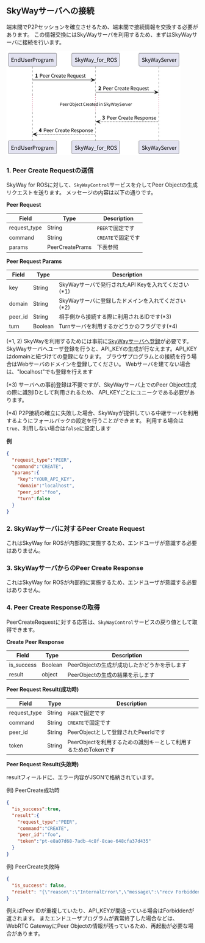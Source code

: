 
## SkyWayサーバへの接続

端末間でP2Pセッションを確立させるため、端末間で接続情報を交換する必要があります。
この情報交換にはSkyWayサーバを利用するため、まずはSkyWayサーバに接続を行います。

![Peer Objectの生成](./img/sequence_create_peer.png "Peer Objectの生成")

### 1. Peer Create Requestの送信

SkyWay for ROSに対して、`SkyWayControl`サービスを介してPeer Objectの生成リクエストを送ります。
メッセージの内容は以下の通りです。

**Peer Request**

| Field        | Type            | Description  |
|--------------|-----------------|--------------|
| request_type | String          | `PEER`で固定です   |
| command      | String          | `CREATE`で固定です |
| params       | PeerCreatePrams | 下表参照         |

**Peer Request Params**

| Field   | Type    | Description                                    |
|---------|---------|------------------------------------------------|
| key     | String  | SkyWayサーバで発行されたAPI Keyを入れてください(*1)  |
| domain  | String  | SkyWayサーバに登録したドメインを入れてください(*2)    |
| peer_id | String  | 相手側から接続する際に利用されるIDです(*3)           |
| turn    | Boolean | Turnサーバを利用するかどうかのフラグです(*4)         |

(*1, 2) SkyWayを利用するためには事前に[SkyWayサーバへ登録](https://webrtc.ecl.ntt.com/)が必要です。
SkyWayサーバへユーザ登録を行うと、API_KEYの生成が行なえます。API_KEYはdomainと紐づけての登録になります。
ブラウザプログラムとの接続を行う場合はWebサーバのドメインを登録してください。
Webサーバを建てない場合は、"localhost"でも登録を行えます

(*3) サーバへの事前登録は不要ですが、SkyWayサーバ上でのPeer Object生成の際に識別IDとして利用されるため、
API_KEYごとにユニークである必要があります。

(*4) P2P接続の確立に失敗した場合、SkyWayが提供している中継サーバを利用するようにフォールバックの設定を行うことができます。
利用する場合は`true`、利用しない場合は`false`に設定します

**例**
```json
{  
  "request_type":"PEER",  
  "command":"CREATE",  
  "params":{
    "key":"YOUR_API_KEY",
    "domain":"localhost",
    "peer_id":"foo",
    "turn":false
  }
}
```

### 2. SkyWayサーバに対するPeer Create Request

これはSkyWay for ROSが内部的に実施するため、エンドユーザが意識する必要はありません。

### 3. SkyWayサーバからのPeer Create Response

これはSkyWay for ROSが内部的に実施するため、エンドユーザが意識する必要はありません。

### 4. Peer Create Responseの取得

PeerCreateRequestに対する応答は、`SkyWayControl`サービスの戻り値として取得できます。

**Create Peer Response**

| Field      | Type            | Description                 |
|------------|-----------------|-----------------------------|
| is_success | Boolean         | PeerObjectの生成が成功したかどうかを示します |
| result     | object          | PeerObjectの生成の結果を示します       |

**Peer Request Result(成功時)**

| Field        | Type   | Description                             |
|--------------|--------|-----------------------------------------|
| request_type | String | `PEER`で固定です                             |
| command      | String | `CREATE`で固定です                           | 
| peer_id      | String | PeerObjectとして登録されたPeerIdです              |
| token        | String | PeerObjectを利用するための識別キーとして利用するためのTokenです |

**Peer Request Result(失敗時)**

resultフィールドに、エラー内容がJSONで格納されています。

例) PeerCreate成功時

```json
{
  "is_success":true,
  "result":{
    "request_type":"PEER",
    "command":"CREATE",
    "peer_id":"foo",
    "token":"pt-e8a07d68-7adb-4c8f-8cae-648cfa37d435"
  }
}
```

例) PeerCreate失敗時

```json
{
  "is_success": false,
  "result": "{\"reason\":\"InternalError\",\"message\":\"recv Forbidden\"}"
}
```

例えばPeer IDが重複していたり、API_KEYが間違っている場合はForbiddenが返されます。
またエンドユーザプログラムが異常終了した場合などは、WebRTC GatewayにPeer Objectの情報が残っているため、再起動が必要な場合があります。